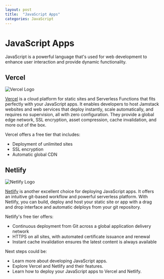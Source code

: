 ```yaml
---
layout: post
title:  "JavaScript Apps"
categories: JavaScript
---
```


# JavaScript Apps

JavaScript is a powerful language that's used for web development to enhance user interaction and provide dynamic functionality.

## Vercel

![Vercel Logo](https://assets.vercel.com/image/upload/v1607554385/repositories/vercel/logo.png)

[Vercel](https://vercel.com/) is a cloud platform for static sites and Serverless Functions that fits perfectly with your JavaScript apps. It enables developers to host Jamstack websites and web services that deploy instantly, scale automatically, and requires no supervision, all with zero configuration. They provide a global edge network, SSL encryption, asset compression, cache invalidation, and more out of the box.

Vercel offers a free tier that includes:

- Deployment of unlimited sites
- SSL encryption
- Automatic global CDN

## Netlify

![Netlify Logo](https://avatars.githubusercontent.com/u/7892489?s=200&v=4)

[Netlify](https://www.netlify.com/) is another excellent choice for deploying JavaScript apps. It offers an intuitive git-based workflow and powerful serverless platform. With Netlify, you can build, deploy and host your static site or app with a drag and drop interface and automatic delploys from your git repository.

Netlify's free tier offers:

- Continuous deployment from Git across a global application delivery network
- HTTPS on all sites, with automated certificate issuance and renewal
- Instant cache invalidation ensures the latest content is always available

Next steps could be:

- Learn more about developing JavaScript apps.
- Explore Vercel and Netlify and their features.
- Learn how to deploy your JavaScript apps to Vercel and Netlify.